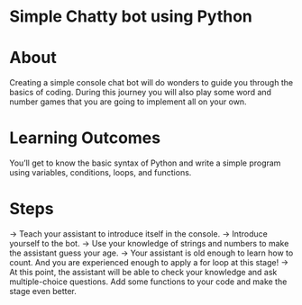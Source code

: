 # Simple Chatty bot using Python

# About
Creating a simple console chat bot will do wonders to guide you through the basics of coding. During this journey you will also play some word and number games that you are going to implement all on your own.

# Learning Outcomes
You’ll get to know the basic syntax of Python and write a simple program using variables, conditions, loops, and functions.

# Steps
-> Teach your assistant to introduce itself in the console.
-> Introduce yourself to the bot.
-> Use your knowledge of strings and numbers to make the assistant guess your age.
-> Your assistant is old enough to learn how to count. And you are experienced enough to apply a for loop at this stage!
-> At this point, the assistant will be able to check your knowledge and ask multiple-choice questions. Add some functions to your code and make the stage even better.
